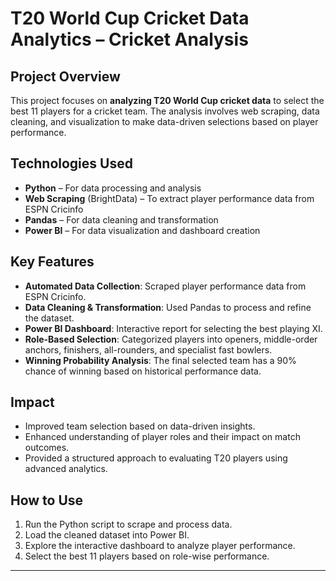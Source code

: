 # T20 World Cup Cricket Data Analytics – Cricket Analysis

## Project Overview
This project focuses on **analyzing T20 World Cup cricket data** to select the best 11 players for a cricket team. The analysis involves web scraping, data cleaning, and visualization to make data-driven selections based on player performance.

## Technologies Used
- **Python** – For data processing and analysis
- **Web Scraping** (BrightData) – To extract player performance data from ESPN Cricinfo
- **Pandas** – For data cleaning and transformation
- **Power BI** – For data visualization and dashboard creation

## Key Features
- **Automated Data Collection**: Scraped player performance data from ESPN Cricinfo.
- **Data Cleaning & Transformation**: Used Pandas to process and refine the dataset.
- **Power BI Dashboard**: Interactive report for selecting the best playing XI.
- **Role-Based Selection**: Categorized players into openers, middle-order anchors, finishers, all-rounders, and specialist fast bowlers.
- **Winning Probability Analysis**: The final selected team has a 90% chance of winning based on historical performance data.

## Impact
- Improved team selection based on data-driven insights.
- Enhanced understanding of player roles and their impact on match outcomes.
- Provided a structured approach to evaluating T20 players using advanced analytics.

## How to Use
1. Run the Python script to scrape and process data.
2. Load the cleaned dataset into Power BI.
3. Explore the interactive dashboard to analyze player performance.
4. Select the best 11 players based on role-wise performance.

---

